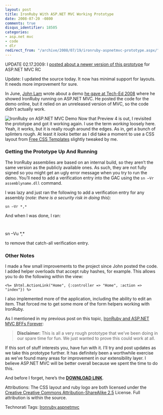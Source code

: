 ```yaml
---
layout: post
title: IronRuby With ASP.NET MVC Working Prototype
date: 2008-07-20 -0800
comments: true
disqus_identifier: 18505
categories:
- asp.net mvc
- code
- dlr
redirect_from: "/archive/2008/07/19/ironruby-aspnetmvc-prototype.aspx/"
---
```


UPDATE 02.17.2009: I [posted about a newer version of this
prototype](http://haacked.com/archive/2009/02/17/aspnetmvc-ironruby-with-filters.aspx "ASP.NET MVC with IronRuby and Filters")
for ASP.NET MVC RC

Update: I updated the source today. It now has minimal support for
layouts. It needs more improvement for sure.

In June, [John Lam](http://www.iunknown.com/ "John Lam") wrote about a
demo [he gave at Tech-Ed
2008](http://www.iunknown.com/2008/06/ironruby-and-aspnet-mvc.html "IronRuby and ASP.NET MVC")
where he showed IronRuby running on ASP.NET MVC. He posted the code for
the demo online, but it relied on an unreleased version of MVC, so the
code didn’t actually work.

![IronRuby on ASP.NET MVC
Demo](http://haacked.com/images/haacked_com/WindowsLiveWriter/IronRubyWithASP.NETMVCWorkingPrototype_BDF3/IronRuby%20on%20ASP.NET%20MVC%20Demo%20-%20Windows%20Internet%20Explorer_3.png "IronRuby on ASP.NET MVC Demo")
Now that Preview 4 is out, I revisited the prototype and got it working
again. I use the term *working* loosely here. Yeah, it works, but it is
really rough around the edges. As in, get a bunch of splinters rough. At
least it *looks* better as I did take a moment to use a CSS layout from
[Free CSS
Templates](http://www.free-css-templates.com/ "Free CSS Templates")
slightly tweaked by me.

### Getting the Prototype Up And Running

The IronRuby assemblies are based on an internal build, so they aren’t
the same version as the publicly available ones. As such, they are not
fully signed so you might get an ugly error message when you try to run
the demo. You’ll need to add a verification entry into the GAC using the
`sn –Vr assemblyname.dll` command.

I was lazy and just ran the following to add a verification entry for
any assembly (*note: there is a security risk in doing this*):

`sn –Vr *,*`

And when I was done, I ran:

`   `

sn –Vu \*,\*

to remove that catch-all verification entry.

### Other Notes

I made a few small improvements to the project since John posted the
code. I added helper overloads that accept ruby hashes, for example.
This allows you to do the following within the view:

```aspx-cs
<%= $html.ActionLink("Home", {:controller => "Home", :action => "index"}) %>
```

I also implemented more of the application, including the ability to
edit an item. That forced me to get some more of the form helpers
working with IronRuby.

As I mentioned in my previous post on this topic, [IronRuby and ASP.NET
MVC BFFs
Forever](http://haacked.com/archive/2008/06/12/ironruby-and-asp.net-bffs-forever.aspx "IronRuby and MVC"):

> **Disclaimer:** This is all a very rough prototype that we’ve been
> doing in our spare time for fun. We just wanted to prove this could
> work at all.

If this sort of stuff interests you, have fun with it. I’ll try and post
updates as we take this prototype further. It has definitely been a
worthwhile exercise as we’ve found many areas for improvement in our
extensibility layer. I believe ASP.NET MVC will be better overall
because we spent the time to do this.

And before I forget, here’s the **[DOWNLOAD
LINK](http://haacked.com/code/IronRubyMvcDemo.zip "IronRubyMVC Demo")**.

Attributions: The CSS layout and ruby logo are both licensed under the
[Creative Creative Commons Attribution-ShareAlike
2.5](http://creativecommons.org/licenses/by-sa/2.5/ "Creative Commons Share Alike 2.5")
License. Full attribution is within the source.

Technorati Tags:
[Ironruby](http://technorati.com/tags/Ironruby),[aspnetmvc](http://technorati.com/tags/aspnetmvc)

